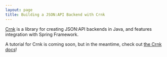 ```yaml
---
layout: page
title: Building a JSON:API Backend with Crnk
---
```


[Crnk][crnk] is a library for creating JSON:API backends in Java, and features integration with Spring Framework.

A tutorial for Crnk is coming soon, but in the meantime, check out [the Crnk docs][crnk]!

[crnk]: http://www.crnk.io/
